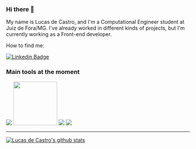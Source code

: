 ### Hi there 👋

My name is Lucas de Castro, and I'm a Computational Engineer student at Juiz de Fora/MG. I've already worked in different kinds of projects, but I'm currently working as a Front-end developer. 

How to find me:

[![Linkedin Badge](https://img.shields.io/badge/-LinkedIn-blue?style=flat-square&logo=Linkedin&logoColor=white&link=https://www.linkedin.com/in/omariosouto)](https://www.linkedin.com/in/lucas-fernandino/)

### Main tools at the moment

<code><img heigth="25px" src="https://www.vectorlogo.zone/logos/reactjs/reactjs-ar21.svg"></code>
<code><img heigth="25px" width="120px" src="https://cdn.svgporn.com/logos/nextjs.svg"></code>
<code><img heigth="25px" src="https://www.vectorlogo.zone/logos/typescriptlang/typescriptlang-ar21.svg"></code>
<code><img heigth="25px" src="https://www.vectorlogo.zone/logos/nodejs/nodejs-ar21.svg"></code>

____


[![Lucas de Castro's github stats](https://github-readme-stats.vercel.app/api?username=lcastrof&theme=dark&show_icons=true&count_private=true)](https://github.com/lcastrof)

<!--
**lcastrof/lcastrof** is a ✨ _special_ ✨ repository because its `README.md` (this file) appears on your GitHub profile.

Here are some ideas to get you started:

- 🔭 I’m currently working on ...
- 🌱 I’m currently learning ...
- 👯 I’m looking to collaborate on ...
- 🤔 I’m looking for help with ...
- 💬 Ask me about ...
- 📫 How to reach me: ...
- 😄 Pronouns: ...
- ⚡ Fun fact: ...
-->
